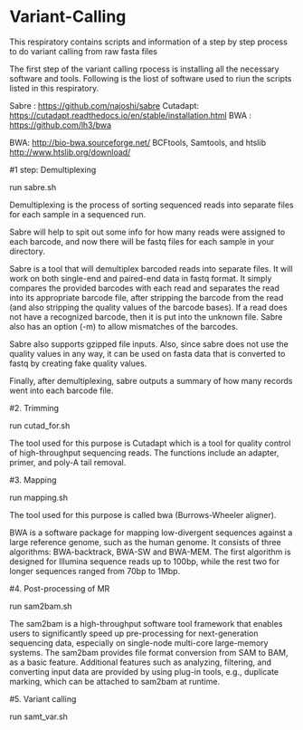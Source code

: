 # Variant-Calling
This respiratory contains scripts and information of a step by step process to do variant calling from raw fasta files

The first step of the variant calling rpocess is installing all the necessary software and tools. Following is the liost of software used to riun the scripts listed in this respiratory.

Sabre :  https://github.com/najoshi/sabre
Cutadapt: https://cutadapt.readthedocs.io/en/stable/installation.html
BWA : https://github.com/lh3/bwa

BWA: http://bio-bwa.sourceforge.net/
BCFtools, Samtools, and htslib
http://www.htslib.org/download/

#1 step: Demultiplexing

run sabre.sh

Demultiplexing is the process of sorting sequenced reads into separate files for each sample in a sequenced run.

Sabre will help to spit out some info for how many reads were assigned to each barcode, and now there will be fastq files for each sample in your directory.

Sabre is a tool that will demultiplex barcoded reads into separate files. It will work on both single-end and paired-end data in fastq format. It simply compares the provided barcodes with each read and separates the read into its appropriate barcode file, after stripping the barcode from the read (and also stripping the quality values of the barcode bases). If a read does not have a recognized barcode, then it is put into the unknown file.
Sabre also has an option (-m) to allow mismatches of the barcodes.

Sabre also supports gzipped file inputs. Also, since sabre does not use the quality values in any way, it can be used on fasta data that is converted to fastq by creating fake quality values.

Finally, after demultiplexing, sabre outputs a summary of how many records went into each barcode file.

#2. Trimming

run cutad_for.sh

The tool used for this purpose is Cutadapt which is a tool for quality control of high-throughput sequencing reads. The functions include an adapter, primer, and poly-A tail removal.

#3. Mapping

run mapping.sh

The tool used for this purpose is called bwa (Burrows-Wheeler aligner).

BWA is a software package for mapping low-divergent sequences against a large reference genome, such as the human genome. It consists of three algorithms: BWA-backtrack, BWA-SW and BWA-MEM. The first algorithm is designed for Illumina sequence reads up to 100bp, while the rest two for longer sequences ranged from 70bp to 1Mbp.

#4. Post-processing of MR

run sam2bam.sh

The sam2bam is a high-throughput software tool framework that enables users to significantly speed up pre-processing for next-generation sequencing data, especially on single-node multi-core large-memory systems. The sam2bam provides file format conversion from SAM to BAM, as a basic feature. Additional features such as analyzing, filtering, and converting input data are provided by using plug-in tools, e.g., duplicate marking, which can be attached to sam2bam at runtime.

#5. Variant calling

run samt_var.sh








